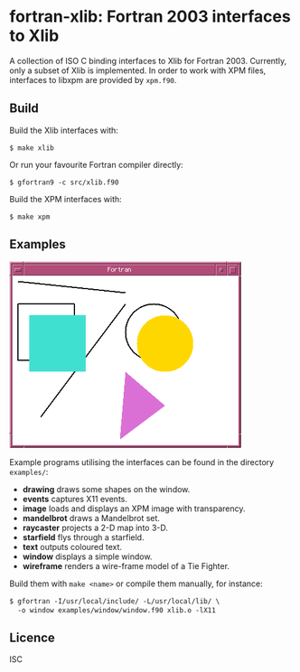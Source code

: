 # fortran-xlib: Fortran 2003 interfaces to Xlib
A collection of ISO C binding interfaces to Xlib for Fortran 2003. Currently,
only a subset of Xlib is implemented. In order to work with XPM files,
interfaces to libxpm are provided by `xpm.f90`.

## Build
Build the Xlib interfaces with:

```
$ make xlib
```

Or run your favourite Fortran compiler directly:

```
$ gfortran9 -c src/xlib.f90
```

Build the XPM interfaces with:

```
$ make xpm
```

## Examples
![Screen Shot](screenshot.png)

Example programs utilising the interfaces can be found in the directory
`examples/`:

* **drawing** draws some shapes on the window.
* **events** captures X11 events.
* **image** loads and displays an XPM image with transparency.
* **mandelbrot** draws a Mandelbrot set.
* **raycaster** projects a 2-D map into 3-D.
* **starfield** flys through a starfield.
* **text** outputs coloured text.
* **window** displays a simple window.
* **wireframe** renders a wire-frame model of a Tie Fighter.

Build them with `make <name>` or compile them manually, for instance:

```
$ gfortran -I/usr/local/include/ -L/usr/local/lib/ \
  -o window examples/window/window.f90 xlib.o -lX11
```

## Licence
ISC
